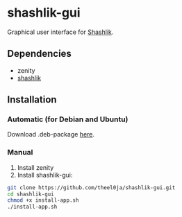 # shashlik-gui

Graphical user interface for [Shashlik](http://www.shashlik.io/).

## Dependencies

* zenity
* [shashlik](http://www.shashlik.io/download/)

## Installation
### Automatic (for Debian and Ubuntu)
Download .deb-package [here](http://pakettivarasto.kotilinux.org/kotilinux/pool/main/s/shashlik-gui/).

### Manual
1. Install zenity
2. Install shashlik-gui:
```bash
git clone https://github.com/theel0ja/shashlik-gui.git
cd shashlik-gui
chmod +x install-app.sh
./install-app.sh
```
